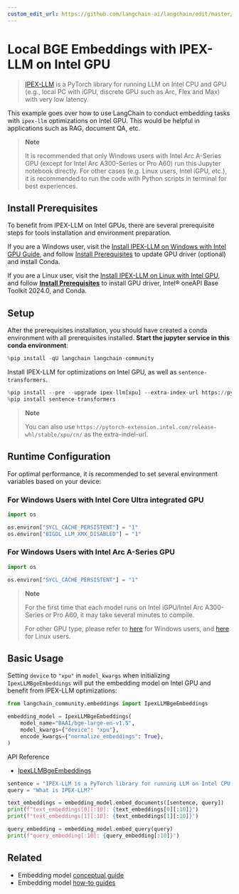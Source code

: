 ```yaml
---
custom_edit_url: https://github.com/langchain-ai/langchain/edit/master/docs/docs/integrations/text_embedding/ipex_llm_gpu.ipynb
---
```

# Local BGE Embeddings with IPEX-LLM on Intel GPU

> [IPEX-LLM](https://github.com/intel-analytics/ipex-llm) is a PyTorch library for running LLM on Intel CPU and GPU (e.g., local PC with iGPU, discrete GPU such as Arc, Flex and Max) with very low latency.

This example goes over how to use LangChain to conduct embedding tasks with `ipex-llm` optimizations on Intel GPU. This would be helpful in applications such as RAG, document QA, etc.

> **Note**
>
> It is recommended that only Windows users with Intel Arc A-Series GPU (except for Intel Arc A300-Series or Pro A60) run this Jupyter notebook directly. For other cases (e.g. Linux users, Intel iGPU, etc.), it is recommended to run the code with Python scripts in terminal for best experiences.

## Install Prerequisites
To benefit from IPEX-LLM on Intel GPUs, there are several prerequisite steps for tools installation and environment preparation.

If you are a Windows user, visit the [Install IPEX-LLM on Windows with Intel GPU Guide](https://ipex-llm.readthedocs.io/en/latest/doc/LLM/Quickstart/install_windows_gpu.html), and follow [Install Prerequisites](https://ipex-llm.readthedocs.io/en/latest/doc/LLM/Quickstart/install_windows_gpu.html#install-prerequisites) to update GPU driver (optional) and install Conda.

If you are a Linux user, visit the [Install IPEX-LLM on Linux with Intel GPU](https://ipex-llm.readthedocs.io/en/latest/doc/LLM/Quickstart/install_linux_gpu.html), and follow [**Install Prerequisites**](https://ipex-llm.readthedocs.io/en/latest/doc/LLM/Quickstart/install_linux_gpu.html#install-prerequisites) to install GPU driver, Intel® oneAPI Base Toolkit 2024.0, and Conda.

## Setup

After the prerequisites installation, you should have created a conda environment with all prerequisites installed. **Start the jupyter service in this conda environment**:


```python
%pip install -qU langchain langchain-community
```

Install IPEX-LLM for optimizations on Intel GPU, as well as `sentence-transformers`.


```python
%pip install --pre --upgrade ipex-llm[xpu] --extra-index-url https://pytorch-extension.intel.com/release-whl/stable/xpu/us/
%pip install sentence-transformers
```

> **Note**
>
> You can also use `https://pytorch-extension.intel.com/release-whl/stable/xpu/cn/` as the extra-indel-url.

## Runtime Configuration

For optimal performance, it is recommended to set several environment variables based on your device:

### For Windows Users with Intel Core Ultra integrated GPU


```python
import os

os.environ["SYCL_CACHE_PERSISTENT"] = "1"
os.environ["BIGDL_LLM_XMX_DISABLED"] = "1"
```

### For Windows Users with Intel Arc A-Series GPU


```python
import os

os.environ["SYCL_CACHE_PERSISTENT"] = "1"
```

> **Note**
>
> For the first time that each model runs on Intel iGPU/Intel Arc A300-Series or Pro A60, it may take several minutes to compile.
>
> For other GPU type, please refer to [here](https://ipex-llm.readthedocs.io/en/latest/doc/LLM/Overview/install_gpu.html#runtime-configuration) for Windows users, and  [here](https://ipex-llm.readthedocs.io/en/latest/doc/LLM/Overview/install_gpu.html#id5) for Linux users.


## Basic Usage

Setting `device` to `"xpu"` in `model_kwargs` when initializing `IpexLLMBgeEmbeddings` will put the embedding model on Intel GPU and benefit from IPEX-LLM optimizations:


```python
from langchain_community.embeddings import IpexLLMBgeEmbeddings

embedding_model = IpexLLMBgeEmbeddings(
    model_name="BAAI/bge-large-en-v1.5",
    model_kwargs={"device": "xpu"},
    encode_kwargs={"normalize_embeddings": True},
)
```

API Reference
- [IpexLLMBgeEmbeddings](https://api.python.langchain.com/en/latest/embeddings/langchain_community.embeddings.ipex_llm.IpexLLMBgeEmbeddings.html)


```python
sentence = "IPEX-LLM is a PyTorch library for running LLM on Intel CPU and GPU (e.g., local PC with iGPU, discrete GPU such as Arc, Flex and Max) with very low latency."
query = "What is IPEX-LLM?"

text_embeddings = embedding_model.embed_documents([sentence, query])
print(f"text_embeddings[0][:10]: {text_embeddings[0][:10]}")
print(f"text_embeddings[1][:10]: {text_embeddings[1][:10]}")

query_embedding = embedding_model.embed_query(query)
print(f"query_embedding[:10]: {query_embedding[:10]}")
```


## Related

- Embedding model [conceptual guide](/docs/concepts/#embedding-models)
- Embedding model [how-to guides](/docs/how_to/#embedding-models)
